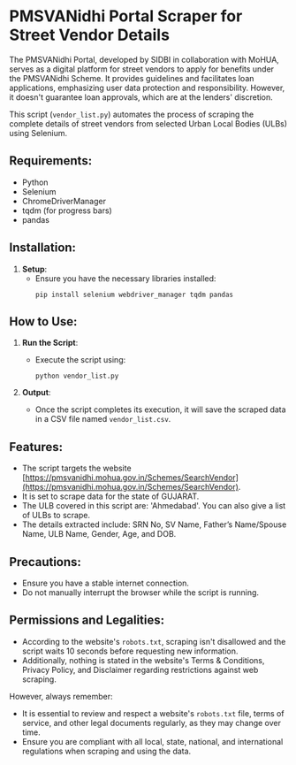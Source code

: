 
# PMSVANidhi Portal Scraper for Street Vendor Details

The PMSVANidhi Portal, developed by SIDBI in collaboration with MoHUA, serves as a digital platform for street vendors to apply for benefits under the PMSVANidhi Scheme. It provides guidelines and facilitates loan applications, emphasizing user data protection and responsibility. However, it doesn't guarantee loan approvals, which are at the lenders' discretion.

This script (`vendor_list.py`) automates the process of scraping the complete details of street vendors from selected Urban Local Bodies (ULBs) using Selenium.

## Requirements:

- Python
- Selenium
- ChromeDriverManager
- tqdm (for progress bars)
- pandas

## Installation:

1. **Setup**:
    - Ensure you have the necessary libraries installed:
      ```
      pip install selenium webdriver_manager tqdm pandas
      ```

## How to Use:

1. **Run the Script**:
    - Execute the script using:
      ```
      python vendor_list.py
      ```

2. **Output**:
    - Once the script completes its execution, it will save the scraped data in a CSV file named `vendor_list.csv`.

## Features:

- The script targets the website [https://pmsvanidhi.mohua.gov.in/Schemes/SearchVendor](https://pmsvanidhi.mohua.gov.in/Schemes/SearchVendor).
- It is set to scrape data for the state of GUJARAT.
- The ULB covered in this script are: 'Ahmedabad'. You can also give a list of ULBs to scrape. 
- The details extracted include: SRN No, SV Name, Father’s Name/Spouse Name, ULB Name, Gender, Age, and DOB.

## Precautions:

- Ensure you have a stable internet connection.
- Do not manually interrupt the browser while the script is running.

## Permissions and Legalities:

- According to the website's `robots.txt`, scraping isn't disallowed and the script waits 10 seconds before requesting new information.
- Additionally, nothing is stated in the website's Terms & Conditions, Privacy Policy, and Disclaimer regarding restrictions against web scraping. 

However, always remember:
- It is essential to review and respect a website's `robots.txt` file, terms of service, and other legal documents regularly, as they may change over time.
- Ensure you are compliant with all local, state, national, and international regulations when scraping and using the data.

